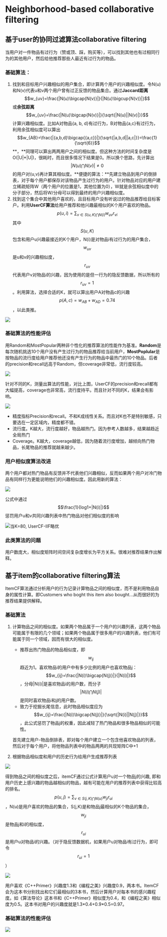 # Neighborhood-based collaborative filtering

## 基于user的协同过滤算法collaborative filtering

当用户对一件物品有过行为（赞或顶、踩，购买等），可以找到其他也有过相同行为的其他用户，然后给他推荐那些人最近有过行为的物品。

### 基础算法：

1. 找到和目标用户兴趣相似的用户集合，即计算两个用户的兴趣相似度。令N\(u\)和N\(v\)代表u和v两个用户曾有过正反馈的物品集合。通过**Jaccard距离** $$w_{uv}=\frac{|N(u)\bigcap{N(v)}|}{|N(u)\bigcup{N(v)}|}$$或**余弦距离**$$w_{uv}=\frac{|N(u)\bigcap{N(v)}|}{\sqrt{|N(u)||N(v)|}}$$计算兴趣相似度。比如A对物品{a, b, d}有过行为，B对物品{a,c}有过行为，利用余弦相似度可以算出$$w_{AB}=\frac{|{a,b,d}\bigcap{{a,c}}|}{\sqrt{|a,b,d||a,c|}}=\frac{1}{\sqrt{6}}$$**，**同理可以算出两两用户之间的相似度。但这种方法的时间复杂度是O\(\|U\|\*\|U\|\)，很耗时，而且很多情况下结果是0。所以换个思路，先计算出 $$|N(u)\bigcap{N(v)}|\neq0$$的用户对\(u,v\)再计算其相似度。**便捷的算法：**先建立物品到用户的倒排表，对于每个用户都保存对该物品产生过行为的用户。针对物品对应的用户建立稀疏矩阵W（两个用户的位置是1，其他位置为0），W就是余弦相似度中的分子部分，然后将W/分母可以得到最终的用户兴趣相似度。
2. 找到这个集合中其他用户喜欢的，且目标用户没有听说过的物品推荐给目标客户。利用**UserCF算法**给用户推荐和他兴趣最相似的K个用户喜欢的物品。 $$p(u,i)=\sum_{v\in{S(u,K)}\bigcap{N(i)}}{w_{uv}r_{vi}}$$ 其中 $$S(u,K)$$包含和用户u兴趣最接近的K个用户，N\(i\)是对物品i有过行为的用户集合， $$w_{uv}$$是u和v的兴趣相似度， $$r_{uv}$$代表用户v对物品i的兴趣，因为使用的是但一行为的隐反馈数据，所以所有的$$r_{uv}=1$$。利用算法，选择合适的K，就可以算出用户A对物品c的兴趣 $$p(A,c)=w_{AB}+w_{AD}=0.74$$，以此类推。

![](../.gitbook/assets/image%20%2846%29.png)

### 基础算法的性能评估

用Random和MostPopular两种非个性化的推荐算法的性能作为基准。**Random**是每次随机挑选10个用户没有产生过行为的物品推荐给当前用户，**MostPoplular**是按物品的流行度给用户推荐他还没有产生行为的物品中最热门的10个物品。后者的precision和recall远高于Random，但coverage非常低，流行度较高。

![](../.gitbook/assets/image%20%2848%29.png)

针对不同的K，测量出算法的性能，对比上图，UserCF的precision和recall都有大幅提高，coverage也非常高，流行度持平。而且针对不同的K，结果会有影响。

![](../.gitbook/assets/image%20%2847%29.png)

* 精度指标Precision和recall。不和K成线性关系。而且对K也不是特别敏感，只要选在一定区域内，精度都不错。
* 流行度。K越大，流行度越好，物品越热门。因为参考人数越多，结果越趋近全局热门
* Coverage。K越大，coverage越低，因为随着流行度增加，越倾向热门物品，长尾物品的推荐就越来越少。

### 用户相似度算法改进

两个用户都对热门物品有反馈并不代表他们兴趣相似，反而如果两个用户对冷门物品有同样行为更能说明他们的兴趣相似度。因此用新的算法：

![](../.gitbook/assets/image%20%2843%29.png)

公式中通过 $$\frac{1}{log1+|N(i)|}$$ 惩罚用户u和v共同兴趣列表中热门物品对他们相似度的影响

![&#x5F53;K=80, UserCF-IIF&#x7565;&#x4F18;](../.gitbook/assets/image%20%2842%29.png)

### 此类算法的问题

用户数庞大，相似度矩阵时间空间复杂度增长为平方关系。很难对推荐结果作出解释。

## 基于item的collaborative filtering算法

ItemCF算法通过分析用户的行为记录计算物品之间的相似度，而不是利用物品自身的属性计算。即Customers who boght this item also bought...从而很好的为推荐结果提供解释。

### 基础算法

1. 计算物品之间的相似度。如果两个物品属于一个用户的兴趣列表，这两个物品可能属于有限的几个领域；如果两个物品属于很多用户的兴趣列表，他们有可能属于同一个领域，因而有很大的相似度。

   * 推荐出热门物品的物品相似度，即 $$w_{ij}$$趋近为1。喜欢物品i的用户中有多少比例的用户也喜欢物品j：$$w_{ij}=\frac{|N(i)\bigcap{N(j)}|}{|N(i)|}$$，分母\|N\(i\)\|是喜欢物品i的用户数，而分子 $$|N(i)\bigcap{N(j)}|$$是同时喜欢物品i和j的用户数。
   * 致力于挖掘长尾信息，此时物品相似度应为$$w_{ij}=\frac{|N(i)\bigcap{N(j)}|}{\sqrt{|N(i)||N(j)|}}$$，此公式惩罚了物品j的权重，因此减轻了热门物品和很多物品相似的可能性。

   首先建立用户-物品倒排表，即对每个用户建立一个包含他喜欢物品的列表，然后对于每个用户，将他物品列表中的物品两两的共现矩阵C中+1

2. 根据物品相似度和用户的历史行为给用户生成推荐列表

![](../.gitbook/assets/image%20%2854%29.png)

得到物品之间的相似度之后，itemCF通过公式计算用户u对一个物品j的兴趣, 即和用户历史上感兴趣的物品越相似的物品，越有可能在用户的推荐列表中获得比较高的排名。$$p(u,j)=\sum_{v\in{S(j,K)}\bigcap{N(u)}}{w_{ji}r_{ui}}$$，N\(u\)是用户喜欢的物品的集合，S\(j,K\)是和物品j最相似的K个物品的集合， $$w_{ji}$$ 是物品j和i的相似度， $$r_{ui}$$ 是用户u对物品i的兴趣。（对于隐反馈数据机，如果用户u对物品i有过行为，即可令$$r_{ui}=1$$）

![](../.gitbook/assets/image%20%2850%29.png)

用户喜欢《C++Primer》兴趣度1.3和《编程之美》兴趣度0.9，两本书。ItemCF会为这本书分别找出和它们最相似的3本书，然后计算用户对每本书的感兴趣程度。如《算法导论》这本书和《C++Primer》相似度为0.4，和《编程之美》相似度为0.5。这本书对用户的兴趣度就是1.3\*0.4+0.9\*0.5=0.97。

### 基础算法的性能评估

![](../.gitbook/assets/image%20%2853%29.png)



